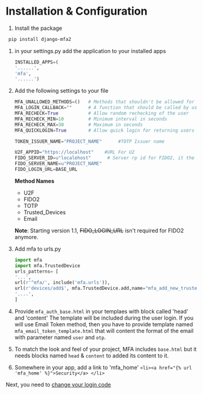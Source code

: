 # Installation & Configuration
1. Install the package
  ```sh
   pip install django-mfa2
   ```
1. in your settings.py add the application to your installed apps
   ```python
   INSTALLED_APPS=(
   '......',
   'mfa',
   '......')
   ```
1. Add the following settings to your file
    ```python
    MFA_UNALLOWED_METHODS=()   # Methods that shouldn't be allowed for the user
    MFA_LOGIN_CALLBACK=""      # A function that should be called by username to login the user in session
    MFA_RECHECK=True           # Allow random rechecking of the user
    MFA_RECHECK_MIN=10         # Minimum interval in seconds
    MFA_RECHECK_MAX=30         # Maximum in seconds
    MFA_QUICKLOGIN=True        # Allow quick login for returning users by provide only their 2FA

    TOKEN_ISSUER_NAME="PROJECT_NAME"      #TOTP Issuer name

    U2F_APPID="https://localhost"    #URL For U2
    FIDO_SERVER_ID=u"localehost"      # Server rp id for FIDO2, it the full domain of your project
    FIDO_SERVER_NAME=u"PROJECT_NAME"
    FIDO_LOGIN_URL=BASE_URL
   ```

   **Method Names**
   * U2F
   * FIDO2
   * TOTP
   * Trusted_Devices
   * Email

   **Note**: Starting version 1.1, ~~FIDO_LOGIN_URL~~ isn't required for FIDO2 anymore.

1. Add mfa to urls.py

    ```python
    import mfa
    import mfa.TrustedDevice
    urls_patterns= [
    '...',
    url(r'^mfa/', include('mfa.urls')),
    url(r'devices/add$', mfa.TrustedDevice.add,name="mfa_add_new_trusted_device"), # This short link to add new trusted device
    '....',
    ]
    ```
1. Provide `mfa_auth_base.html` in your templaes with block called 'head' and 'content'
    The template will be included during the user login.
    If you will use Email Token method, then you have to provide template named `mfa_email_token_template.html` that will content the format of the email with parameter named `user` and `otp`.
1. To match the look and feel of your project, MFA includes `base.html` but it needs blocks named `head` & `content` to added its content to it.
1. Somewhere in your app, add a link to 'mfa_home'
```<li><a href="{% url 'mfa_home' %}">Security</a> </li>```

Next, you need to [change your login code](change_login.md)
